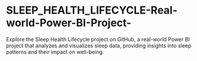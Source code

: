 # SLEEP_HEALTH_LIFECYCLE-Real-world-Power-BI-Project-
Explore the Sleep Health Lifecycle project on GitHub, a real-world Power BI project that analyzes and visualizes sleep data, providing insights into sleep patterns and their impact on well-being.
